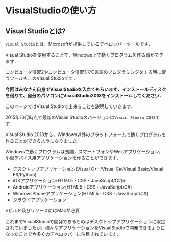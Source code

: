 # VisualStudioの使い方

## Visual Studioとは?

`Visual Studio`とは，Microsoftが提供しているデベロッパーツールです．

Visual Studioを使用することで，Windows上で動くプログラムを作る事ができます．

コンピュータ演習2やコンピュータ演習3でC言語のプログラミングをする時に使うツールもこのVisual Studioです．

**今回はみなさん自身でVisualStudioを入れてもらいます．インストールディスクを借りて、自分のパソコンにVisualStudio2013をインストールしてください．**

このページではVisual Studioで出来ることを説明していきます．

2015年10月時点で最新のVisual Studioのバージョンは`Visual Studio 2015`です．

Visual Studio 2013から，Windows以外のプラットフォームで動くプログラムを作ることができるようになりました．

Windowsで動くプログラムは勿論，スマートフォンやWebアプリケーション，小型デバイス用アプリケーションを作ることができます．

* デスクトップアプリケーション(Visual C++/Visual C#/Visual Basic/Visual F#/Python)
* iOSアプリケーション(HTML5・CSS・JavaScript/C#)※
* Androidアプリケーション(HTML5・CSS・JavaScript/C#)
* WindowsPhoneアプリケーション(HTML5・CSS・JavaScript/C#)
* クラウドアプリケーション

※ビルド及びリリースにはMacが必要

これまでVisualStudioで開発できるものはデスクトップアプリケーションに限定されていましたが，様々なアプリケーションをVisualStudioで開発できるようになったことで今多くのデベロッパーに注目されています．